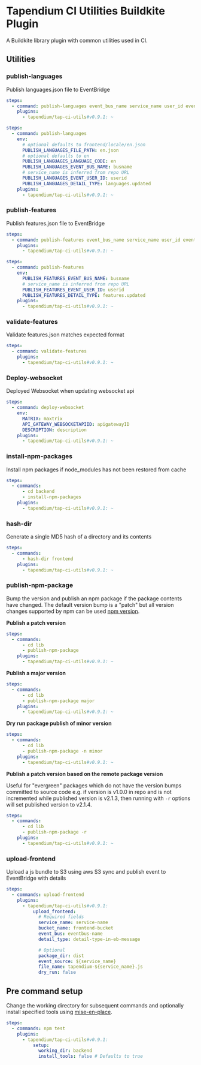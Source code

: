 # Tapendium CI Utilities Buildkite Plugin

A Buildkite library plugin with common utilities used in CI.

## Utilities

### publish-languages

Publish languages.json file to EventBridge

```yml
steps:
  - command: publish-languages event_bus_name service_name user_id event_detail_type
    plugins:
      - tapendium/tap-ci-utils#v0.9.1: ~
```

```yml
steps:
  - command: publish-languages
    env:
      # optional defaults to frontend/locale/en.json
      PUBLISH_LANGUAGES_FILE_PATH: en.json
      # optional defaults to en
      PUBLISH_LANGUAGES_LANGUAGE_CODE: en
      PUBLISH_LANGUAGES_EVENT_BUS_NAME: busname
      # service_name is inferred from repo URL
      PUBLISH_LANGUAGES_EVENT_USER_ID: userid
      PUBLISH_LANGUAGES_DETAIL_TYPE: languages.updated
    plugins:
      - tapendium/tap-ci-utils#v0.9.1: ~
```

### publish-features

Publish features.json file to EventBridge

```yml
steps:
  - command: publish-features event_bus_name service_name user_id event_detail_type
    plugins:
      - tapendium/tap-ci-utils#v0.9.1: ~
```

```yml
steps:
  - command: publish-features
    env:
      PUBLISH_FEATURES_EVENT_BUS_NAME: busname
      # service_name is inferred from repo URL
      PUBLISH_FEATURES_EVENT_USER_ID: userid
      PUBLISH_FEATURES_DETAIL_TYPE: features.updated
    plugins:
      - tapendium/tap-ci-utils#v0.9.1: ~
```

### validate-features

Validate features.json matches expected format

```yml
steps:
  - command: validate-features
    plugins:
      - tapendium/tap-ci-utils#v0.9.1: ~
```

### Deploy-websocket

Deployed Websocket when updating websocket api

```yml
steps:
  - command: deploy-websocket
    env:
      MATRIX: maxtrix
      API_GATEWAY_WEBSOCKETAPIID: apigatewayID
      DESCRIPTION: description
    plugins:
      - tapendium/tap-ci-utils#v0.9.1: ~
```

### install-npm-packages

Install npm packages if node_modules has not been restored from cache

```yml
steps:
  - commands:
      - cd backend
      - install-npm-packages
    plugins:
      - tapendium/tap-ci-utils#v0.9.1: ~
```

### hash-dir

Generate a single MD5 hash of a directory and its contents

```yml
steps:
  - commands:
      - hash-dir frontend
    plugins:
      - tapendium/tap-ci-utils#v0.9.1: ~
```

### publish-npm-package

Bump the version and publish an npm package if the package contents have changed. The default version bump is a "patch" but all version changes supported by npm can be used [npm version](https://docs.npmjs.com/cli/v10/commands/npm-version).

**Publish a patch version**

```yml
steps:
  - commands:
      - cd lib
      - publish-npm-package
    plugins:
      - tapendium/tap-ci-utils#v0.9.1: ~
```

**Publish a major version**

```yml
steps:
  - commands:
      - cd lib
      - publish-npm-package major
    plugins:
      - tapendium/tap-ci-utils#v0.9.1: ~
```

**Dry run package publish of minor version**

```yml
steps:
  - commands:
      - cd lib
      - publish-npm-package -n minor
    plugins:
      - tapendium/tap-ci-utils#v0.9.1: ~
```

**Publish a patch version based on the remote package version**

Useful for "evergreen" packages which do not have the version bumps committed to source code e.g. if version is v1.0.0 in repo and is not incremented while published version is v2.1.3, then running with `-r` options will set published version to v2.1.4.

```yml
steps:
  - commands:
      - cd lib
      - publish-npm-package -r
    plugins:
      - tapendium/tap-ci-utils#v0.9.1: ~
```

### upload-frontend

Upload a js bundle to S3 using aws S3 sync and publish event to EventBridge with details

```yml
steps:
  - commands: upload-frontend
    plugins:
      - tapendium/tap-ci-utils#v0.9.1:
          upload_frontend:
            # Required fields
            service_name: service-name
            bucket_name: frontend-bucket
            event_bus: eventbus-name
            detail_type: detail-type-in-eb-message

            # Optional
            package_dir: dist
            event_source: ${service_name}
            file_name: tapendium-${service_name}.js
            dry_run: false
```

## Pre command setup

Change the working directory for subsequent commands and optionally install specified tools using [mise-en-place](https://mise.jdx.dev/).

```yml
steps:
  - commands: npm test
    plugins:
      - tapendium/tap-ci-utils#v0.9.1:
          setup:
            working_dir: backend
            install_tools: false # Defaults to true
```
